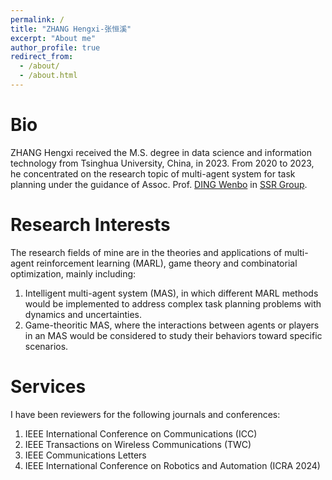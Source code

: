 ```yaml
---
permalink: /
title: "ZHANG Hengxi-张恒溪"
excerpt: "About me"
author_profile: true
redirect_from: 
  - /about/
  - /about.html
---
```



Bio
======
ZHANG Hengxi received the M.S. degree in data science and information technology from Tsinghua University, China, in 2023. From 2020 to 2023, he concentrated on the research topic of multi-agent system for task planning under the guidance of Assoc. Prof. [DING Wenbo](https://ssr-group.net/) in [SSR Group](https://ssr-group.net/people.html).

Research Interests
======
The research fields of mine are in the theories and applications of multi-agent reinforcement learning (MARL), game theory and combinatorial optimization, mainly including: 
1. Intelligent multi-agent system (MAS), in which different MARL methods would be implemented to address complex task planning problems with dynamics and uncertainties.
2. Game-theoritic MAS, where the interactions between agents or players in an MAS would be considered to study their behaviors toward specific scenarios.

Services
======
I have been reviewers for the following journals and conferences:
1. IEEE International Conference on Communications (ICC) 
2. IEEE Transactions on Wireless Communications (TWC)
3. IEEE Communications Letters
4. IEEE International Conference on Robotics and Automation (ICRA 2024)
